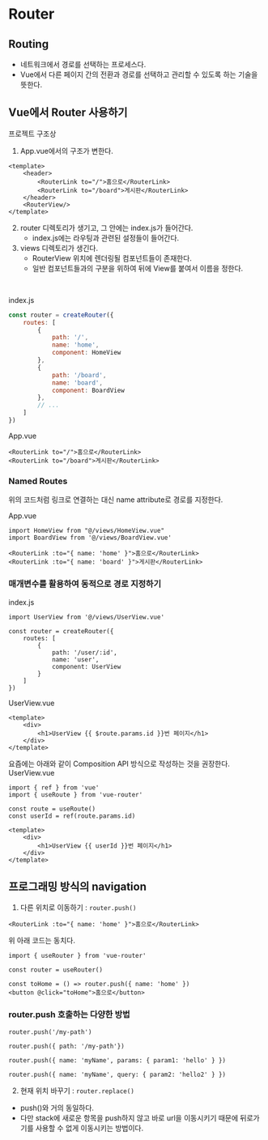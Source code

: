 # Router
## Routing
- 네트워크에서 경로를 선택하는 프로세스다.
- Vue에서 다른 페이지 간의 전환과 경로를 선택하고 관리할 수 있도록 하는 기술을 뜻한다.
## Vue에서 Router 사용하기
프로젝트 구조상
1. App.vue에서의 구조가 변한다.
```vue
<template>
    <header>
        <RouterLink to="/">홈으로</RouterLink>
        <RouterLink to="/board">게시판</RouterLink>
    </header>
    <RouterView/>
</template>
```
2. router 디렉토리가 생기고, 그 안에는 index.js가 들어간다.
    - index.js에는 라우팅과 관련된 설정들이 들어간다.
3. views 디렉토리가 생긴다.
    - RouterView 위치에 렌더링될 컴포넌트들이 존재한다.
    - 일반 컴포넌트들과의 구분을 위하여 뒤에 View를 붙여서 이름을 정한다.

<br>


index.js
```javascript
const router = createRouter({
    routes: [
        {
            path: '/',
            name: 'home',
            component: HomeView
        },
        {
            path: '/board',
            name: 'board',
            component: BoardView
        },
        // ...
    ]
})
```

App.vue
```vue
<RouterLink to="/">홈으로</RouterLink>
<RouterLink to="/board">게시판</RouterLink>
```

### Named Routes
위의 코드처럼 링크로 연결하는 대신 name attribute로 경로를 지정한다.

App.vue
```vue
import HomeView from "@/views/HomeView.vue"
import BoardView from '@/views/BoardView.vue'

<RouterLink :to="{ name: 'home' }">홈으로</RouterLink>
<RouterLink :to="{ name: 'board' }">게시판</RouterLink>
```

### 매개변수를 활용하여 동적으로 경로 지정하기
index.js
```vue
import UserView from '@/views/UserView.vue'

const router = createRouter({
    routes: [
        {
            path: '/user/:id',
            name: 'user',
            component: UserView
        }
    ]
})
```
UserView.vue
```vue
<template>
    <div>
        <h1>UserView {{ $route.params.id }}번 페이지</h1>
    </div>
</template>
```
요즘에는 아래와 같이 Composition API 방식으로 작성하는 것을 권장한다.
UserView.vue
```vue
import { ref } from 'vue'
import { useRoute } from 'vue-router'

const route = useRoute()
const userId = ref(route.params.id)

<template>
    <div>
        <h1>UserView {{ userId }}번 페이지</h1>
    </div>
</template>
```

## 프로그래밍 방식의 navigation
1. 다른 위치로 이동하기 : `router.push()`

```vue
<RouterLink :to="{ name: 'home' }">홈으로</RouterLink>
```
위 아래 코드는 동치다.
```vue
import { useRouter } from 'vue-router'

const router = useRouter()

const toHome = () => router.push({ name: 'home' })
<button @click="toHome">홈으로</button>
```

### router.push 호출하는 다양한 방법
```vue
router.push('/my-path')

router.push({ path: '/my-path'})

router.push({ name: 'myName', params: { param1: 'hello' } })

router.push({ name: 'myName', query: { param2: 'hello2' } })
```
2. 현재 위치 바꾸기 : `router.replace()`
- push()와 거의 동일하다.
- 다만 stack에 새로운 항목을 push하지 않고 바로 url을 이동시키기 때문에 뒤로가기를 사용할 수 없게 이동시키는 방법이다.